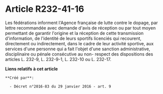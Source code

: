 # Article R232-41-16

Les fédérations informent l'Agence française de lutte contre le dopage, par lettre recommandée avec demande d'avis de
réception ou par tout moyen permettant de garantir l'origine et la réception de cette transmission d'information, de
l'identité de leurs sportifs licenciés qui recourent, directement ou indirectement, dans le cadre de leur activité sportive,
aux services d'une personne qui a fait l'objet d'une sanction administrative, disciplinaire ou pénale consécutive au non-
respect des dispositions des articles L. 232-9, L. 232-9-1, L. 232-10 ou L. 232-17.

**Liens relatifs à cet article**

	**Créé par**:

	  - Décret n°2016-83 du 29 janvier 2016 - art. 9
